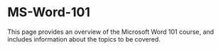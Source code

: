 # MS-Word-101
This page provides an overview of the Microsoft Word 101 course, and includes information about the topics to be covered.
